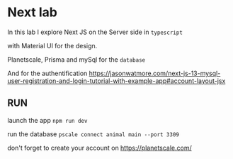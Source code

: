 # Next lab

In this lab I explore Next JS on the Server side in `typescript`

with Material UI for the design.

Planetscale, Prisma and mySql for the `database`

And for the authentification
https://jasonwatmore.com/next-js-13-mysql-user-registration-and-login-tutorial-with-example-app#account-layout-jsx


## RUN

launch the app
`npm run dev`

run the database
`pscale connect animal main --port 3309`

don't forget to create your account on https://planetscale.com/






